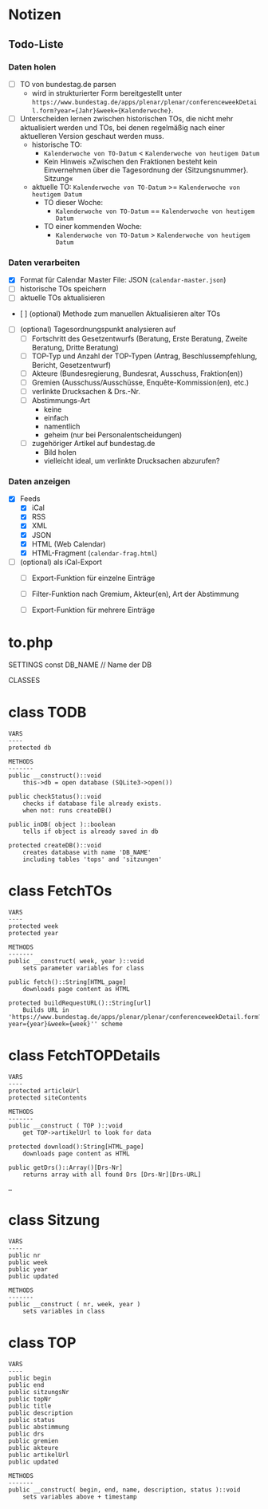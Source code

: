 Notizen
=======

Todo-Liste
----------

### Daten holen
- [ ] TO von bundestag.de parsen
	- wird in strukturierter Form bereitgestellt unter `https://www.bundestag.de/apps/plenar/plenar/conferenceweekDetail.form?year={Jahr}&week={Kalenderwoche}`.
- [ ] Unterscheiden lernen zwischen historischen TOs, die nicht mehr aktualisiert werden und TOs, bei denen regelmäßig nach einer aktuelleren Version geschaut werden muss.
	- historische TO:
		- `Kalenderwoche von TO-Datum` < `Kalenderwoche von heutigem Datum`
		- Kein Hinweis »Zwischen den Fraktionen besteht kein Einvernehmen über die Tagesordnung der {Sitzungsnummer}. Sitzung«
	- aktuelle TO: `Kalenderwoche von TO-Datum` >= `Kalenderwoche von heutigem Datum`
		- TO dieser Woche:
			- `Kalenderwoche von TO-Datum` == `Kalenderwoche von heutigem Datum`
		- TO einer kommenden Woche:
			- `Kalenderwoche von TO-Datum` > `Kalenderwoche von heutigem Datum`

### Daten verarbeiten
- [x] Format für Calendar Master File: JSON (`calendar-master.json`)
- [ ] historische TOs speichern
- [ ] aktuelle TOs aktualisieren
- [ ] \(optional) Methode zum manuellen Aktualisieren alter TOs
- [ ] \(optional) Tagesordnungspunkt analysieren auf
	- [ ] Fortschritt des Gesetzentwurfs (Beratung, Erste Beratung, Zweite Beratung, Dritte Beratung)
	- [ ] TOP-Typ und Anzahl der TOP-Typen (Antrag, Beschlussempfehlung, Bericht, Gesetzentwurf)
	- [ ] Akteure (Bundesregierung, Bundesrat, Ausschuss, Fraktion(en))
	- [ ] Gremien (Ausschuss/Ausschüsse, Enquête-Kommission(en), etc.)
	- [ ] verlinkte Drucksachen & Drs.-Nr.
	- [ ] Abstimmungs-Art
		- keine
		- einfach
		- namentlich
		- geheim (nur bei Personalentscheidungen)
	- [ ] zugehöriger Artikel auf bundestag.de
		- Bild holen
		- vielleicht ideal, um verlinkte Drucksachen abzurufen?


### Daten anzeigen
- [x] Feeds
	- [x] iCal
	- [x] RSS
	- [x] XML
	- [x] JSON
	- [x] HTML (Web Calendar)
	- [x] HTML-Fragment (`calendar-frag.html`)
- [ ] \(optional) als iCal-Export
	- [ ] Export-Funktion für einzelne Einträge
	- [ ] Filter-Funktion nach Gremium, Akteur(en), Art der Abstimmung
	- [ ] Export-Funktion für mehrere Einträge


# to.php

SETTINGS
	const DB_NAME // Name der DB

CLASSES

class TODB
==========

	VARS
	----
	protected db

	METHODS
	-------
	public __construct()::void
		this->db = open database (SQLite3->open())

	public checkStatus()::void
		checks if database file already exists.
		when not: runs createDB()

	public inDB( object )::boolean
		tells if object is already saved in db

	protected createDB()::void
		creates database with name 'DB_NAME'
		including tables 'tops' and 'sitzungen'


class FetchTOs
==============

	VARS
	----
	protected week
	protected year

	METHODS
	-------
	public __construct( week, year )::void
		sets parameter variables for class

	public fetch()::String[HTML_page]
		downloads page content as HTML

	protected buildRequestURL()::String[url]
		Builds URL in 'https://www.bundestag.de/apps/plenar/plenar/conferenceweekDetail.form?year={year}&week={week}'' scheme


class FetchTOPDetails
=====================

	VARS
	----
	protected articleUrl
	protected siteContents

	METHODS
	-------
	public __construct ( TOP )::void
		get TOP->artikelUrl to look for data

	protected download():String[HTML_page]
		downloads page content as HTML

	public getDrs()::Array()[Drs-Nr]
		returns array with all found Drs [Drs-Nr][Drs-URL]

	…


class Sitzung
=============

	VARS
	----
	public nr
	public week
	public year
	public updated

	METHODS
	-------
	public __construct ( nr, week, year )
		sets variables in class




class TOP
=========

	VARS
	----
	public begin
	public end
	public sitzungsNr
	public topNr
	public title
	public description
	public status
	public abstimmung
	public drs
	public gremien
	public akteure
	public artikelUrl
	public updated

	METHODS
	-------
	public __construct( begin, end, name, description, status )::void
		sets variables above + timestamp
